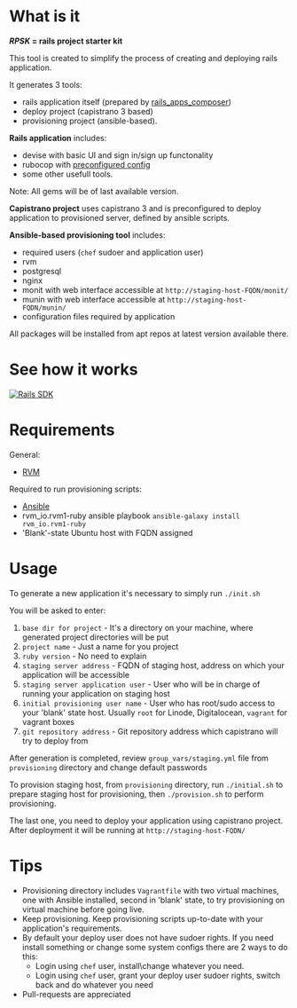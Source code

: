 What is it
==========

**_RPSK_ = rails project starter kit**

This tool is created to simplify the process of creating and deploying rails application.

It generates 3 tools:

- rails application itself (prepared by [rails\_apps\_composer](https://github.com/RailsApps/rails_apps_composer))
- deploy project (capistrano 3 based)
- provisioning project (ansible-based).

**Rails application** includes:

- devise with basic UI and sign in/sign up functonality
- rubocop with [preconfigured config](https://github.com/Gera-IT/gerait_rubocop_config)
- some other usefull tools.

Note: All gems will be of last available version.

**Capistrano project** uses capistrano 3 and is preconfigured to deploy application to provisioned server, defined by ansible scripts.

**Ansible-based provisioning tool** includes:

- required users (`chef` sudoer and application user)
- rvm
- postgresql
- nginx
- monit with web interface accessible at `http://staging-host-FQDN/monit/`
- munin with web interface accessible at `http://staging-host-FQDN/munin/`
- configuration files required by application

All packages will be installed from apt repos at latest version available there.

See how it works
================

[![Rails SDK](http://img.youtube.com/vi/yvJQa9T5_d0/0.jpg)](http://www.youtube.com/watch?v=y99vbWThyx8)

Requirements
============

General:

- [RVM](http://rvm.io/)

Required to run provisioning scripts:

- [Ansible](http://docs.ansible.com/ansible/intro_installation.html)
- rvm_io.rvm1-ruby ansible playbook `ansible-galaxy install rvm_io.rvm1-ruby`
- 'Blank'-state Ubuntu host with FQDN assigned

Usage
=====

To generate a new application it's necessary to simply run `./init.sh`

You will be asked to enter:

1. `base dir for project` - It's a directory on your machine, where generated project directories will be put
2. `project name` - Just a name for you project
3. `ruby version` - No need to explain
4. `staging server address` - FQDN of staging host, address on which your application will be accessible
5. `staging server application user` - User who will be in charge of running your application on staging host
6. `initial provisioning user name` - User who has root/sudo access to your 'blank' state host. Usually `root` for Linode, Digitalocean, `vagrant` for vagrant boxes
7. `git repository address` - Git repository address which capistrano will try to deploy from

After generation is completed, review `group_vars/staging.yml` file from `provisioning` directory and change default passwords

To provision staging host, from `provisioning` directory, run `./initial.sh` to prepare staging host for provisioning, then `./provision.sh` to perform provisioning.

The last one, you need to deploy your application using capistrano project. After deployment it will be running at `http://staging-host-FQDN/`

Tips
====

- Provisioning directory includes `Vagrantfile` with two virtual machines, one with Ansible installed, second in 'blank' state, to try provisioning on virtual machine before going live.
- Keep provisioning. Keep provisioning scripts up-to-date with your application's requirements.
- By default your deploy user does not have sudoer rights. If you need install something or change some system configs there are 2 ways to do this:
    - Login using `chef` user, install\change whatever you need.
    - Login using `chef` user, grant your deploy user sudoer rights, switch back and do whatever you need
- Pull-requests are appreciated
